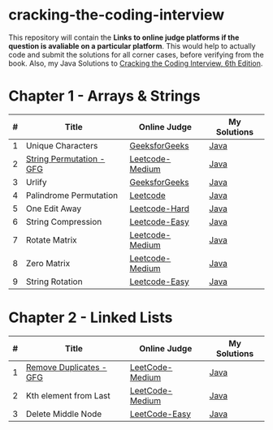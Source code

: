 # cracking-the-coding-interview
This repository will contain the **Links to online judge platforms if the question is avaliable on a particular platform**. This would help to actually code and submit the solutions for all corner cases, before verifying from the book. Also, my Java Solutions to [Cracking the Coding Interview, 6th Edition](http://www.crackingthecodinginterview.com/).
# Chapter 1 - Arrays & Strings
| # | Title | Online Judge | My Solutions |
|---| ----- | -------- | ---------- |
|1|Unique Characters|[GeeksforGeeks](https://www.geeksforgeeks.org/determine-string-unique-characters/)|[Java](cracking-the-coding-interview/Chapter1-Arrays&Strings/Question1.java)|
|2|[String Permutation - GFG](https://www.geeksforgeeks.org/check-if-two-strings-are-permutation-of-each-other/)|[Leetcode-Medium](https://leetcode.com/problems/permutation-in-string/description/)|[Java](cracking-the-coding-interview/Chapter1-Arrays&Strings/Question2.java)|
|3|Urlify|[GeeksforGeeks](https://www.geeksforgeeks.org/urlify-given-string-replace-spaces/)|[Java](cracking-the-coding-interview/Chapter1-Arrays&Strings/Question3.java)|
|4|Palindrome Permutation|[Leetcode](https://leetcode.com/articles/palindrome-permutation/#solution)|[Java](cracking-the-coding-interview/Chapter1-Arrays&Strings/Question4.java)|
|5|One Edit Away|[Leetcode-Hard](https://leetcode.com/problems/edit-distance/description/)|[Java](cracking-the-coding-interview/Chapter1-Arrays&Strings/Question5.java)|
|6|String Compression|[Leetcode-Easy](https://leetcode.com/problems/string-compression/description/)|[Java](cracking-the-coding-interview/Chapter1-Arrays&Strings/Question6.java)|
|7|Rotate Matrix|[Leetcode-Medium](https://leetcode.com/problems/rotate-image/description/)|[Java](cracking-the-coding-interview/Chapter1-Arrays&Strings/Question7.java)|
|8|Zero Matrix|[Leetcode-Medium](https://leetcode.com/problems/set-matrix-zeroes/description/)|[Java](cracking-the-coding-interview/Chapter1-Arrays&Strings/Question8.java)|
|9|String Rotation|[Leetcode-Easy](https://leetcode.com/problems/rotate-string/description/)|[Java](cracking-the-coding-interview/Chapter1-Arrays&Strings/Question8.java)|

# Chapter 2 - Linked Lists
| # | Title | Online Judge | My Solutions |
|---| ----- | -------- | ---------- |
|1|[Remove Duplicates - GFG](https://www.geeksforgeeks.org/remove-duplicates-from-an-unsorted-linked-list/)|[LeetCode-Medium](https://leetcode.com/problems/remove-duplicates-from-sorted-list-ii/description/)|[Java](https://github.com/ahujaraman/competitive-coding-leetcode/tree/master/My-Solutions/remove-duplicates-from-sorted-list-ii.java)|
|2|Kth element from Last|[LeetCode-Medium](https://leetcode.com/problems/remove-nth-node-from-end-of-list/description/)|[Java](https://github.com/ahujaraman/competitive-coding-leetcode/blob/master/My-Solutions/remove-nth-node-from-end-of-list.java)|
|3|Delete Middle Node|[LeetCode-Easy](https://leetcode.com/problems/delete-node-in-a-linked-list/description/)|[Java](https://github.com/ahujaraman/competitive-coding-leetcode/blob/master/My-Solutions/delete-node-in-a-linked-list.java)|
